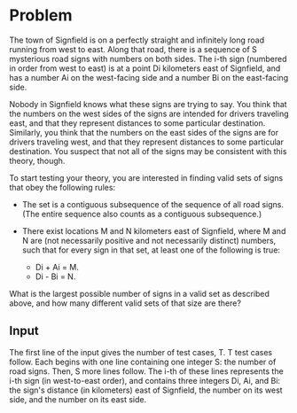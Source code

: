 # Problem

The town of Signfield is on a perfectly straight and infinitely long road running from west to east. Along that road, there is a sequence of S mysterious road signs with numbers on both sides. The i-th sign (numbered in order from west to east) is at a point Di kilometers east of Signfield, and has a number Ai on the west-facing side and a number Bi on the east-facing side.

Nobody in Signfield knows what these signs are trying to say. You think that the numbers on the west sides of the signs are intended for drivers traveling east, and that they represent distances to some particular destination. Similarly, you think that the numbers on the east sides of the signs are for drivers traveling west, and that they represent distances to some particular destination. You suspect that not all of the signs may be consistent with this theory, though.

To start testing your theory, you are interested in finding valid sets of signs that obey the following rules:

- The set is a contiguous subsequence of the sequence of all road signs. (The entire sequence also counts as a contiguous subsequence.)
- There exist locations M and N kilometers east of Signfield, where M and N are (not necessarily positive and not necessarily distinct) numbers, such that for every sign in that set, at least one of the following is true:

  - Di + Ai = M.
  - Di - Bi = N.

What is the largest possible number of signs in a valid set as described above, and how many different valid sets of that size are there?

## Input

The first line of the input gives the number of test cases, T. T test cases follow. Each begins with one line containing one integer S: the number of road signs. Then, S more lines follow. The i-th of these lines represents the i-th sign (in west-to-east order), and contains three integers Di, Ai, and Bi: the sign's distance (in kilometers) east of Signfield, the number on its west side, and the number on its east side.
